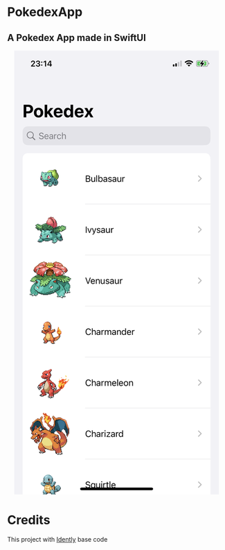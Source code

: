 # PokedexApp
## A Pokedex App made in SwiftUI

<div align="center">
  <img src="Screenshots/WhiteHome.png">
</div>

# Credits
This project with [Idently](https://github.com/indently/MVVMPokedex) base code
